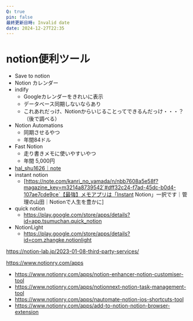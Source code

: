 ```yaml
---
Q: true
pin: false
最終更新日時: Invalid date
date: 2024-12-27T22:35
---
```

# notion便利ツール

- Save to notion
- Notion カレンダー
- indify
    - Googleカレンダーをきれいに表示
    - データベース同期しないならあり
    - これあれだっけ、Notionからいじることってできるんだっけ・・・？（後で調べる）
- Notion Automations
    - 同期させるやつ
    - 年間84ドル
- Fast Notion
    - 走り書きメモに使いやすいやつ
    - 年間 5,000円
- [hal_shu1626｜note](https://note.com/hal_shu1626/)
- instant notion
    - [https://note.com/kanri_no_yamada/n/nbb7608a5e58f?magazine_key=m3214a8739542`#dff32c24-f7ad-45dc-b0d4-107ae7cde9ce`【最強】メモアプリは「Instant Notion」一択です｜管理の山田｜Notionで人生を豊かに]
- quick notion
    - https://play.google.com/store/apps/details?id=app.tsumuchan.quick_notion
- NotionLight
    - https://play.google.com/store/apps/details?id=com.zhangke.notionlight

https://notion-lab.jp/2023-01-08-third-party-services/

https://www.notionry.com/apps

- https://www.notionry.com/apps/notion-enhancer-notion-customiser-tool  
- https://www.notionry.com/apps/notionnext-notion-task-management-tool  
- https://www.notionry.com/apps/nautomate-notion-ios-shortcuts-tool  
- https://www.notionry.com/apps/add-to-notion-notion-browser-extension